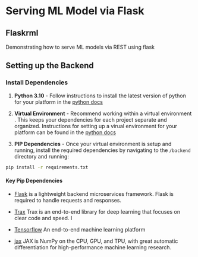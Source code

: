 # Serving ML Model via Flask

## Flaskrml

Demonstrating how to serve ML models via REST using flask 

## Setting up the Backend

### Install Dependencies

1. **Python 3.10** - Follow instructions to install the latest version of python for your platform in the [python docs](https://docs.python.org/3/using/unix.html#getting-and-installing-the-latest-version-of-python)

2. **Virtual Environment** - Recommend working within a virtual environment . This keeps your dependencies for each project separate and organized. Instructions for setting up a virual environment for your platform can be found in the [python docs](https://packaging.python.org/guides/installing-using-pip-and-virtual-environments/)

3. **PIP Dependencies** - Once your virtual environment is setup and running, install the required dependencies by navigating to the `/backend` directory and running:

```bash
pip install -r requirements.txt
```

#### Key Pip Dependencies

- [Flask](http://flask.pocoo.org/) is a lightweight backend microservices framework. Flask is required to handle requests and responses.

- [Trax](https://github.com/google/trax) Trax is an end-to-end library for deep learning that focuses on clear code and speed. I

- [Tensorflow](https://www.tensorflow.org/) An end-to-end machine learning platform

- [jax](https://jax.readthedocs.io/en/latest/notebooks/quickstart.html) JAX is NumPy on the CPU, GPU, and TPU, with great automatic differentiation for high-performance machine learning research.

